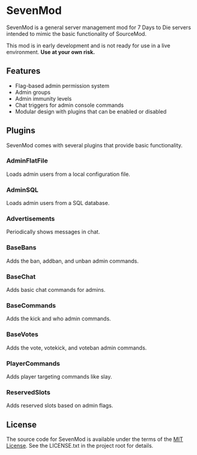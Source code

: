 # SevenMod

SevenMod is a general server management mod for 7 Days to Die servers intended to mimic the basic functionality of SourceMod.

This mod is in early development and is not ready for use in a live environment. **Use at your own risk.**

## Features

* Flag-based admin permission system
* Admin groups
* Admin immunity levels
* Chat triggers for admin console commands
* Modular design with plugins that can be enabled or disabled

## Plugins

SevenMod comes with several plugins that provide basic functionality.

### AdminFlatFile

Loads admin users from a local configuration file.

### AdminSQL

Loads admin users from a SQL database.

### Advertisements

Periodically shows messages in chat.

### BaseBans

Adds the ban, addban, and unban admin commands.

### BaseChat

Adds basic chat commands for admins.

### BaseCommands

Adds the kick and who admin commands.

### BaseVotes

Adds the vote, votekick, and voteban admin commands.

### PlayerCommands

Adds player targeting commands like slay.

### ReservedSlots

Adds reserved slots based on admin flags.

## License

The source code for SevenMod is available under the terms of the [MIT License](https://github.com/stevotvr/sevenmod/blob/master/LICENSE.txt).
See the LICENSE.txt in the project root for details.